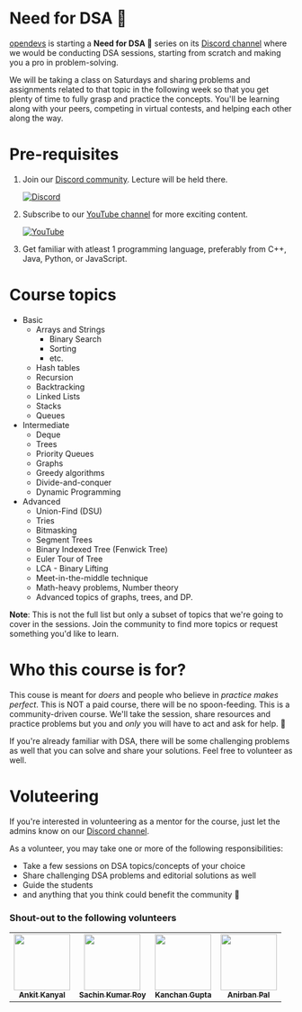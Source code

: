# Need for DSA 🎯

[opendevs](https://opendevs.in/) is starting a **Need for DSA 🎯** series on its [Discord channel](https://discord.gg/XRhdQkMkQp) where we would be conducting DSA sessions, starting from scratch and making you a pro in problem-solving.

We will be taking a class on Saturdays and sharing problems and assignments related to that topic in the following week so that you get plenty of time to fully grasp and practice the concepts. You'll be learning along with your peers, competing in virtual contests, and helping each other along the way.

# Pre-requisites

1. Join our [Discord community](https://discord.gg/XRhdQkMkQp). Lecture will be held there.

   [![Discord](https://img.shields.io/badge/Discord-%237289DA.svg?style=for-the-badge&logo=discord&logoColor=white)](https://discord.gg/XRhdQkMkQp)

2. Subscribe to our [YouTube channel](https://www.youtube.com/channel/UCOr2tU9paYaosUIz0IH7MHg/videos) for more exciting content.

   [![YouTube](https://img.shields.io/badge/YouTube-%23FF0000.svg?style=for-the-badge&logo=YouTube&logoColor=white)](https://www.youtube.com/channel/UCOr2tU9paYaosUIz0IH7MHg)

3. Get familiar with atleast 1 programming language, preferably from C++, Java, Python, or JavaScript.

# Course topics

- Basic
  - Arrays and Strings
    - Binary Search
    - Sorting
    - etc.
  - Hash tables
  - Recursion
  - Backtracking
  - Linked Lists
  - Stacks
  - Queues
- Intermediate
  - Deque
  - Trees
  - Priority Queues
  - Graphs
  - Greedy algorithms
  - Divide-and-conquer
  - Dynamic Programming
- Advanced
  - Union-Find (DSU)
  - Tries
  - Bitmasking
  - Segment Trees
  - Binary Indexed Tree (Fenwick Tree)
  - Euler Tour of Tree
  - LCA - Binary Lifting
  - Meet-in-the-middle technique
  - Math-heavy problems, Number theory
  - Advanced topics of graphs, trees, and DP.

**Note**: This is not the full list but only a subset of topics that we're going to cover in the sessions. Join the community to find more topics or request something you'd like to learn.

# Who this course is for?

This couse is meant for *doers* and people who believe in *practice makes perfect*. This is NOT a paid course, there will be no spoon-feeding. This is a community-driven course. We'll take the session, share resources and practice problems but you and *only* you will have to act and ask for help. 🙂

If you're already familiar with DSA, there will be some challenging problems as well that you can solve and share your solutions. Feel free to volunteer as well.

# Voluteering

If you're interested in volunteering as a mentor for the course, just let the admins know on our [Discord channel](https://discord.gg/XRhdQkMkQp).

As a volunteer, you may take one or more of the following responsibilities:
- Take a few sessions on DSA topics/concepts of your choice
- Share challenging DSA problems and editorial solutions as well
- Guide the students
- and anything that you think could benefit the community 🙂

### Shout-out to the following volunteers

<table>
  <tbody>
    <tr>
      <td align="center"><a href="https://www.linkedin.com/in/ankit-kanyal-43460b169"><img src="https://avatars.githubusercontent.com/u/35369589?v=3?s=100" width="100px;" alt=""/><br /><sub><b>Ankit Kanyal</b></sub></a><br /></td>
      <td align="center"><a href="https://www.linkedin.com/in/sachin-kumar-roy-5336a716b"><img src="https://avatars.githubusercontent.com/u/53489887?v=3?s=100" width="100px;" alt=""/><br /><sub><b>Sachin Kumar Roy</b></sub></a><br /></td>
      <td align="center"><a href="https://www.linkedin.com/in/kanchangpr"><img src="https://avatars.githubusercontent.com/u/64818858?v=3?s=100" width="100px;" alt=""/><br /><sub><b>Kanchan Gupta</b></sub></a><br /></td>
      <td align="center"><a href="https://www.linkedin.com/in/anirban-pal-6a1243130"><img src="https://avatars.githubusercontent.com/u/41924710?v=3?s=100" width="100px;" alt=""/><br /><sub><b>Anirban Pal</b></sub></a><br /></td>
    </tr>
  </tbody>
</table>
